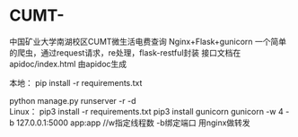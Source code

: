 # CUMT-
中国矿业大学南湖校区CUMT微生活电费查询 Nginx+Flask+gunicorn
一个简单的爬虫，通过request请求，re处理，flask-restful封装
接口文档在apidoc/index.html  由apidoc生成


本地：
   pip install -r requirements.txt
   
   python manage.py runserver -r -d  
Linux：
   pip3 install -r requirements.txt
   pip3 install gunicorn
   gunicorn -w 4 -b 127.0.0.1:5000 app:app  //w指定线程数 -b绑定端口
   用nginx做转发
